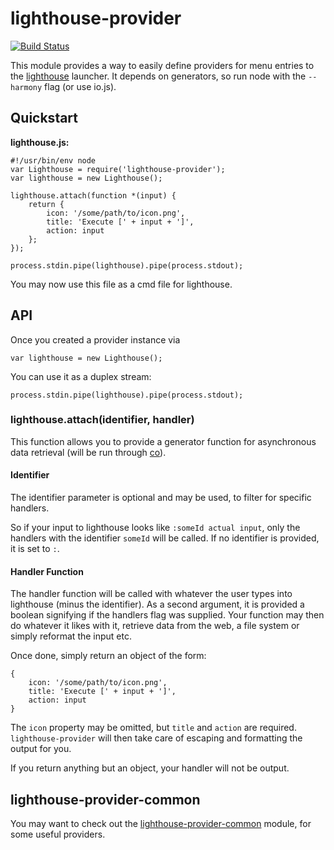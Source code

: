 lighthouse-provider
===================
[![Build Status](https://img.shields.io/travis/paulavery/node-lighthouse-provider.svg?style=flat)](https://travis-ci.org/paulavery/node-lighthouse-provider)

This module provides a way to easily define providers for menu entries to the [lighthouse](https://github.com/emgram769/lighthouse) launcher. It depends on generators, so run node with the `--harmony` flag (or use io.js).

Quickstart
----------
**lighthouse.js:**

	#!/usr/bin/env node
	var Lighthouse = require('lighthouse-provider');
	var lighthouse = new Lighthouse();

	lighthouse.attach(function *(input) {
		return {
			icon: '/some/path/to/icon.png',
			title: 'Execute [' + input + ']',
			action: input
		};
	});

	process.stdin.pipe(lighthouse).pipe(process.stdout);

You may now use this file as a cmd file for lighthouse.

API
---
Once you created a provider instance via

	var lighthouse = new Lighthouse();

You can use it as a duplex stream:

	process.stdin.pipe(lighthouse).pipe(process.stdout);

### lighthouse.attach(identifier, handler)
This function allows you to provide a generator function for asynchronous data retrieval (will be run through [co](https://github.com/tj/co)).

#### Identifier
The identifier parameter is optional and may be used, to filter for specific handlers.

So if your input to lighthouse looks like `:someId actual input`, only the handlers with the identifier `someId` will be called. If no identifier is provided, it is set to `:`.

#### Handler Function
The handler function will be called with whatever the user types into lighthouse (minus the identifier).
As a second argument, it is provided a boolean signifying if the handlers flag was supplied.
Your function may then do whatever it likes with it, retrieve data from the web, a file system or simply reformat the input etc.

Once done, simply return an object of the form:

	{
		icon: '/some/path/to/icon.png',
		title: 'Execute [' + input + ']',
		action: input
	}

The `icon` property may be omitted, but `title` and `action` are required. `lighthouse-provider` will then take care of escaping and formatting the output for you.

If you return anything but an object, your handler will not be output.


lighthouse-provider-common
--------------------------
You may want to check out the [lighthouse-provider-common](https://github.com/paulavery/node-lighthouse-provider-common) module, for some useful providers.